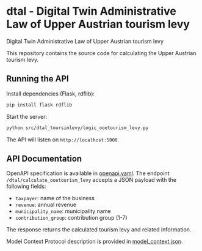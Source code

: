 # dtal - Digital Twin Administrative Law of Upper Austrian tourism levy

Digital Twin Administrative Law of Upper Austrian tourism levy

This repository contains the source code for calculating the Upper Austrian tourism levy.

## Running the API

Install dependencies (Flask, rdflib):

```bash
pip install flask rdflib
```

Start the server:

```bash
python src/dtal_toursimlevy/logic_ooetourism_levy.py
```

The API will listen on `http://localhost:5000`.

## API Documentation

OpenAPI specification is available in [openapi.yaml](openapi.yaml). The endpoint `/dtal/calculate_ooetourism_levy` accepts a JSON payload with the following fields:

- `taxpayer`: name of the business
- `revenue`: annual revenue
- `municipality_name`: municipality name
- `contribution_group`: contribution group (1-7)

The response returns the calculated tourism levy and related information.

Model Context Protocol description is provided in [model_context.json](model_context.json).
